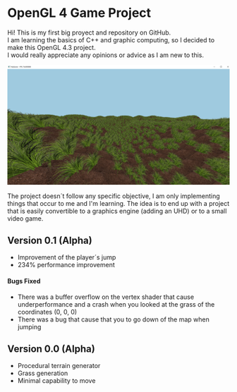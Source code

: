 # OpenGL 4 Game Project

Hi! This is my first big proyect and repository on GitHub.  
I am learning the basics of C++ and graphic computing, so I decided to make this OpenGL 4.3 project.  
I would really appreciate any opinions or advice as I am new to this.

![](https://github.com/Abel-Breaker/Opengl-VideoGame/blob/master/GamePhoto.png)  


The project doesn´t follow any specific objective, I am only implementing things that occur to me and I'm learning. The idea is to end up with a project that is easily convertible to a graphics engine (adding an UHD) or to a small video game.

## Version 0.1 (Alpha)  
- Improvement of the player´s jump
- 234% performance improvement
#### Bugs Fixed
- There was a buffer overflow on the vertex shader that cause underperformance and a crash when you looked at the grass of the coordinates (0, 0, 0)
- There was a bug that cause that you to go down of the map when jumping

## Version 0.0 (Alpha)

- Procedural terrain generator
- Grass generation
- Minimal capability to move
